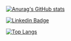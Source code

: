 
<!--
🔭 I’m currently working on TRE-PE.

[![Linkedin Badge](https://img.shields.io/badge/Python-3776AB?style=for-the-badge&logo=python&logoColor=white)

[![Linkedin Badge](https://img.shields.io/badge/HTML5-E34F26?style=for-the-badge&logo=html5&logoColor=white)

[![Linkedin Badge](https://img.shields.io/badge/CSS3-1572B6?style=for-the-badge&logo=css3&logoColor=white)

[![Linkedin Badge](https://img.shields.io/badge/JavaScript-323330?style=for-the-badge&logo=javascript&logoColor=F7DF1E)

[![Linkedin Badge](https://img.shields.io/badge/TypeScript-007ACC?style=for-the-badge&logo=typescript&logoColor=white)

[![Linkedin Badge](https://img.shields.io/badge/Java-ED8B00?style=for-the-badge&logo=java&logoColor=white)

[![Linkedin Badge](https://img.shields.io/badge/Kotlin-0095D5?&style=for-the-badge&logo=kotlin&logoColor=white)

[![Linkedin Badge](https://img.shields.io/badge/Go-00ADD8?style=for-the-badge&logo=go&logoColor=white)

[![Linkedin Badge](https://img.shields.io/badge/PostgreSQL-316192?style=for-the-badge&logo=postgresql&logoColor=white)

[![Linkedin Badge](https://img.shields.io/badge/MySQL-00000F?style=for-the-badge&logo=mysql&logoColor=white)

[![Linkedin Badge](https://img.shields.io/badge/Node.js-339933?style=for-the-badge&logo=nodedotjs&logoColor=white)

[![Linkedin Badge](https://img.shields.io/badge/Elixir-4B275F?style=for-the-badge&logo=elixir&logoColor=white)

[![Linkedin Badge](https://img.shields.io/badge/React-20232A?style=for-the-badge&logo=react&logoColor=61DAFB)

[![Linkedin Badge](https://img.shields.io/badge/Django-092E20?style=for-the-badge&logo=django&logoColor=green)

[![Linkedin Badge](https://img.shields.io/badge/DJANGO-REST-ff1709?style=for-the-badge&logo=django&logoColor=white&color=ff1709&labelColor=gray)

[![Linkedin Badge](https://img.shields.io/badge/Spring-6DB33F?style=for-the-badge&logo=spring&logoColor=white)

[![Linkedin Badge](https://img.shields.io/badge/next.js-000000?style=for-the-badge&logo=nextdotjs&logoColor=white)

[![Linkedin Badge](https://img.shields.io/badge/Ubuntu-E95420?style=for-the-badge&logo=ubuntu&logoColor=white)




-->
<!--

My Profile in Coding Challenges Websites: <br> 
[![Linkedin Badge](https://img.shields.io/badge/HackerEarth-%232C3454.svg?&style=for-the-badge&logo=HackerEarth&logoColor=Blue&link=https://www.hackerearth.com/@leonardofelipe//)](https://www.hackerearth.com/@leonardofelipe) [![Linkedin Badge](https://img.shields.io/badge/-Hackerrank-2EC866?style=for-the-badge&logo=HackerRank&logoColor=white&link=https://www.hackerrank.com/leonardo_felipe//)](https://www.hackerrank.com/leonardo_felipe)

https://www.codingame.com/profile/28a883179b456fa9de7a6b389d5ab1334165214

https://www.freecodecamp.org/leonardo-felipe

https://codecombat.com/user/leonardo-felipe



Blog: <br> 
[![Linkedin Badge](https://img.shields.io/badge/Medium-12100E?style=for-the-badge&logo=medium&logoColor=white&link=https://medium.com/@leonardo.felipe//)](https://medium.com/@leonardo.felipe) [![Linkedin Badge](https://img.shields.io/badge/dev.to-0A0A0A?style=for-the-badge&logo=devdotto&logoColor=white&link=https://dev.to/leonardo_felipe//)](https://dev.to/leonardo_felipe)[![Linkedin Badge](https://img.shields.io/badge/Hashnode-2962FF?style=for-the-badge&logo=hashnode&logoColor=white&link=https://hashnode.com/@leonardofelipe//)](https://hashnode.com/@leonardofelipe)



UI Portfolio: <br> 
[![Linkedin Badge](https://img.shields.io/badge/-Behance-blue?style=for-the-badge&logo=behance&logoColor=white&link=https://www.behance.net/leonardo-felipe//)](https://www.behance.net/leonardo-felipe)







--> 
[![Anurag's GitHub stats](https://github-readme-stats.vercel.app/api?username=leonardo-felipe&theme=vue-dark)](https://github.com/leonardo-felipe)

[![Linkedin Badge](https://img.shields.io/badge/-Sololearn-3a464b?style=for-the-badge&logo=Sololearn&logoColor=white&link=https://www.sololearn.com/profile/19114354//)](https://www.sololearn.com/profile/19114354)

[![Top Langs](https://github-readme-stats.vercel.app/api/top-langs/?username=leonardo-felipe&layout=compact&theme=vue-dark)](https://github.com/leonardo-felipe/github-readme-stats)


